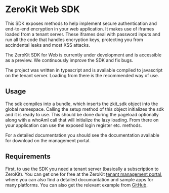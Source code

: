 # ZeroKit Web SDK
This SDK exposes methods to help implement secure authentication and end-to-end encryption in your web application.
It makes use of iframes loaded from a tenant server. These iframes deal with password inputs and run all the code that
handles encryption keys, protecting you from accindental leaks and most XSS attacks.

The ZeroKit SDK for Web is currently under development and is accessible as a preview. We continuously improve the SDK and fix bugs.

The project was written in typescript and is available compiled to javascript on the tenant server.
Loading from there is the recommended way of use.

## Usage
The sdk compiles into a bundle, which inserts the zkit_sdk object into the global namespace.
Calling the setup method of this object initializes the sdk and it is ready to use.
This should be done during the pageload optionally along with a whoAmI call that will initialize the lazy loading.
From there on your application can use the exposed login register etc. methods.

For a detailed documentation you should see the documentation available for download on the management portal.

## Requirements
First, to use the SDK you need a tenant server (basically a subscription to ZeroKit).
You can get one for free at the ZeroKit [tenant management portal](https://manage.tresorit.io),
where you can also find a detailed documantation and sample apps for many platforms. You can also get the relevant
example from [GitHub](https://github.com/tresorit/ZeroKit-simple-example).
